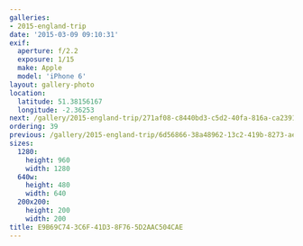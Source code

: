 ```yaml
---
galleries:
- 2015-england-trip
date: '2015-03-09 09:10:31'
exif:
  aperture: f/2.2
  exposure: 1/15
  make: Apple
  model: 'iPhone 6'
layout: gallery-photo
location:
  latitude: 51.38156167
  longitude: -2.36253
next: /gallery/2015-england-trip/271af08-c8440bd3-c5d2-40fa-816a-ca2391ecb801
ordering: 39
previous: /gallery/2015-england-trip/6d56866-38a48962-13c2-419b-8273-ae7cf45c0002
sizes:
  1280:
    height: 960
    width: 1280
  640w:
    height: 480
    width: 640
  200x200:
    height: 200
    width: 200
title: E9B69C74-3C6F-41D3-8F76-5D2AAC504CAE
---
```


